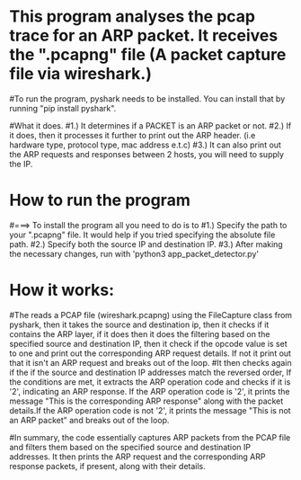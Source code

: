 # This program analyses the pcap trace for an ARP packet. It receives the ".pcapng" file (A packet capture file via wireshark.)
#To run the program, pyshark needs to be installed. You can install that by running "pip install pyshark".

#What it does.
#1.) It determines if a PACKET is an ARP packet or not.
#2.) If it does, then it processes it further to print out the ARP header. (i.e hardware type, protocol type, mac address e.t.c)
#3.) It can also print out the ARP requests and responses between 2 hosts, you will need to supply the IP.

# How to run the program

#===> To install the program all you need to do is to
#1.) Specify the path to your ".pcapng" file. It would help if you tried specifying the absolute file path.
#2.) Specify both the source IP  and  destination IP.
#3.) After making the necessary changes, run with 'python3 app_packet_detector.py'

# How it works:

#The reads a PCAP file (wireshark.pcapng) using the FileCapture class from pyshark, then it takes the source and destination ip, then it checks if it contains the ARP layer, if it does then it does the filtering based on the specified source and destination IP, then it check if the opcode value is set to one and print out the corresponding ARP request details. If not it print out that it isn't an ARP request and breaks out of the loop. 
#It then checks again if the if the source and destination IP addresses match the reversed order, If the conditions are met, it extracts the ARP operation code and checks if it is '2', indicating an ARP response. If the ARP operation code is '2', it prints the message "This is the corresponding ARP response" along with the packet details.If the ARP operation code is not '2', it prints the message "This is not an ARP packet" and breaks out of the loop.


#In summary, the code essentially captures ARP packets from the PCAP file and filters them based on the specified source and destination IP addresses. It then prints the ARP request and the corresponding ARP response packets, if present, along with their details.





